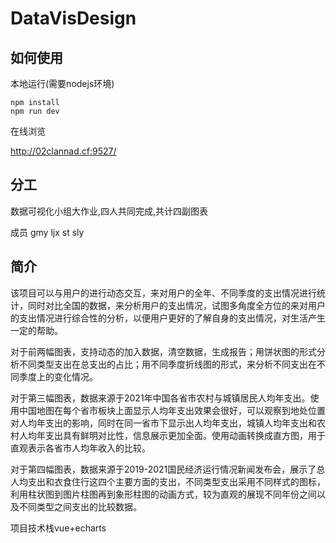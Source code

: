 # DataVisDesign

## 如何使用

本地运行(需要nodejs环境)

```shell
npm install
npm run dev
```

在线浏览

http://02clannad.cf:9527/

## 分工

数据可视化小组大作业,四人共同完成,共计四副图表

成员 gmy ljx st sly

## 简介

  该项目可以与用户的进行动态交互，来对用户的全年、不同季度的支出情况进行统计，同时对比全国的数据，来分析用户的支出情况，试图多角度全方位的来对用户的支出情况进行综合性的分析，以便用户更好的了解自身的支出情况，对生活产生一定的帮助。

  对于前两幅图表，支持动态的加入数据，清空数据，生成报告；用饼状图的形式分析不同类型支出在总支出的占比；用不同季度折线图的形式，来分析不同支出在不同季度上的变化情况。

  对于第三幅图表，数据来源于2021年中国各省市农村与城镇居民人均年支出。使用中国地图在每个省市板块上面显示人均年支出效果会很好，可以观察到地处位置对人均年支出的影响，同时在同一省市下显示出人均年支出，城镇人均年支出和农村人均年支出具有鲜明对比性，信息展示更加全面。使用动画转换成直方图，用于直观表示各省市人均年收入的比较。

  对于第四幅图表，数据来源于2019-2021国民经济运行情况新闻发布会，展示了总人均支出和衣食住行这四个主要方面的支出，不同类型支出采用不同样式的图标，利用柱状图到图片柱图再到象形柱图的动画方式，较为直观的展现不同年份之间以及不同类型之间支出的比较数据。

  项目技术栈vue+echarts
